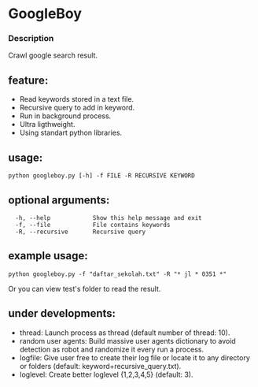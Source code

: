 GoogleBoy
==================

### Description
Crawl google search result.


feature:
---------
* Read keywords stored in a text file.
* Recursive query to add in keyword.
* Run in background process.
* Ultra ligthweight.
* Using standart python libraries.

usage:
------
```shell
python googleboy.py [-h] -f FILE -R RECURSIVE KEYWORD
```

optional arguments:
-------------------
```shell
  -h, --help            Show this help message and exit
  -f, --file            File contains keywords
  -R, --recursive       Recursive query
```

example usage:
--------------
```shell
python googleboy.py -f "daftar_sekolah.txt" -R "* jl * 0351 *"
```
Or you can view test's folder to read the result.

under developments:
-------------------
* thread: Launch process as thread (default number of thread: 10).
* random user agents: Build massive user agents dictionary to avoid detection as robot and randomize it every run a process.
* logfile: Give user free to create their log file or locate it to any directory or folders (default: keyword+recursive_query.txt).
* loglevel: Create better loglevel {1,2,3,4,5} (default: 3).
